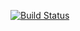 [![Build Status](https://travis-ci.org/CIResearchGroup/joda-time-jsptags.svg?branch=master)](https://travis-ci.org/CIResearchGroup/joda-time-jsptags)
